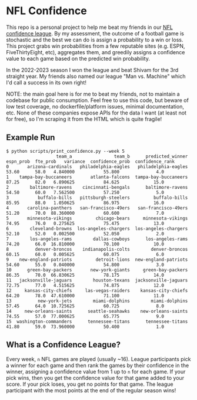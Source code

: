# NFL Confidence

This repo is a personal project to help me beat my friends in our [NFL confidence league](#what-is-a-confidence-league). By my assessment, the outcome of a football game is stochastic and the best we can do is assign a probability to a win or loss. This project grabs win probabilities from a few reputable sites (e.g. ESPN, FiveThirtyEight, etc), aggregates them, and greedily assigns a confidence value to each game based on the predicted win probability.

In the 2022-2023 season I won the league and beat Shivam for the 3rd straight year. My friends also named our league "Man vs. Machine" which I'd call a success in its own right!

NOTE: the main goal here is for me to beat my friends, not to maintain a codebase for public consumption. Feel free to use this code, but beware of low test coverage, no dockerfile/platform issues, minimal documentation, etc. None of these companies expose APIs for the data I want (at least not for free), so I'm scraping it from the HTML which is quite fragile!

## Example Run

```
$ python scripts/print_confidence.py --week 5
                   team_a                team_b      predicted_winner  espn_prob  fte_prob   variance  confidence_prob  confidence_rank
0       arizona-cardinals   philadelphia-eagles   philadelphia-eagles      53.60      58.0   4.840000           55.800              4.0
1    tampa-bay-buccaneers       atlanta-falcons  tampa-bay-buccaneers      87.25      82.0   6.890625           84.625             15.0
2        baltimore-ravens    cincinnati-bengals      baltimore-ravens      54.50      60.0   7.562500           57.250              5.0
3           buffalo-bills   pittsburgh-steelers         buffalo-bills      85.95      88.0   1.050625           86.975             16.0
4       carolina-panthers   san-francisco-49ers   san-francisco-49ers      51.20      70.0  88.360000           60.600              7.0
5       minnesota-vikings         chicago-bears     minnesota-vikings      74.95      76.0   0.275625           75.475             13.0
6        cleveland-browns  los-angeles-chargers  los-angeles-chargers      52.10      52.0   0.002500           52.050              2.0
7        los-angeles-rams        dallas-cowboys      los-angeles-rams      74.20      66.0  16.810000           70.100             10.0
8          denver-broncos    indianapolis-colts        denver-broncos      60.15      60.0   0.005625           60.075              6.0
9    new-england-patriots         detroit-lions  new-england-patriots      54.60      55.0   0.040000           54.800              3.0
10      green-bay-packers       new-york-giants     green-bay-packers      86.35      70.0  66.830625           78.175             14.0
11   jacksonville-jaguars        houston-texans  jacksonville-jaguars      72.75      77.0   4.515625           74.875             12.0
12     kansas-city-chiefs     las-vegas-raiders    kansas-city-chiefs      64.20      78.0  47.610000           71.100             11.0
13          new-york-jets        miami-dolphins        miami-dolphins      57.45      64.0  10.725625           60.725              8.0
14     new-orleans-saints      seattle-seahawks    new-orleans-saints      74.55      57.0  77.000625           65.775              9.0
15  washington-commanders      tennessee-titans      tennessee-titans      41.80      59.0  73.960000           50.400              1.0
```

## What is a Confidence League?

Every week, `n` NFL games are played (usually ~16). League participants pick a winner for each game and then rank the games by their confidence in the winner, assigning a confidence value from 1 up to `n` for each game. If your pick wins, then you get the confidence value for that game added to your score. If your pick loses, you get no points for that game. The league participant with the most points at the end of the regular season wins!
